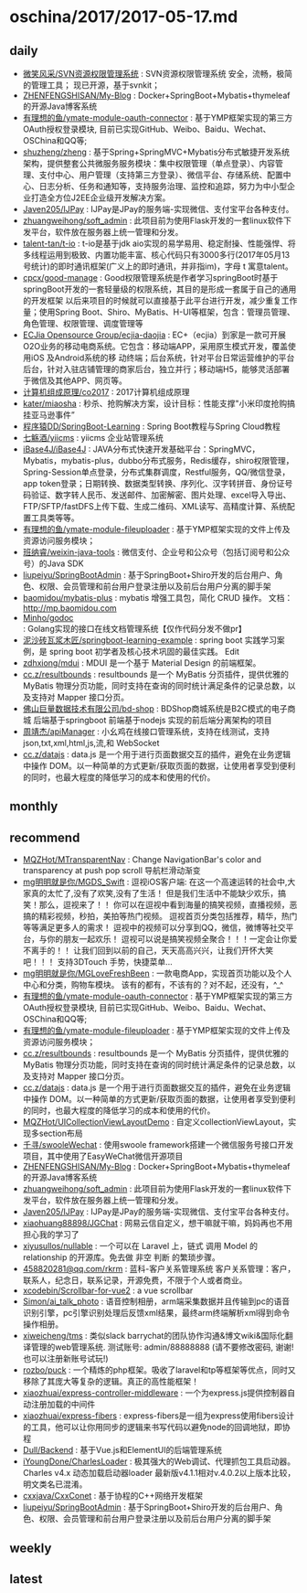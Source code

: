 # oschina/2017/2017-05-17.md



## daily

- [微笑风采/SVN资源权限管理系统](http://git.oschina.net/hpboys/svnadmin) : SVN资源权限管理系统 安全，流畅，极简的管理工具； 现已开源，基于svnkit；
- [ZHENFENGSHISAN/My-Blog](http://git.oschina.net/zhenfeng13/My-Blog) : Docker+SpringBoot+Mybatis+thymeleaf的开源Java博客系统
- [有理想的鱼/ymate-module-oauth-connector](http://git.oschina.net/suninformation/ymate-module-oauth-connector) : 基于YMP框架实现的第三方OAuth授权登录模块, 目前已实现GitHub、Weibo、Baidu、Wechat、OSChina和QQ等;
- [shuzheng/zheng](http://git.oschina.net/shuzheng/zheng) : 基于Spring+SpringMVC+Mybatis分布式敏捷开发系统架构，提供整套公共微服务服务模块：集中权限管理（单点登录）、内容管理、支付中心、用户管理（支持第三方登录）、微信平台、存储系统、配置中心、日志分析、任务和通知等，支持服务治理、监控和追踪，努力为中小型企业打造全方位J2EE企业级开发解决方案。
- [Javen205/IJPay](http://git.oschina.net/javen205/IJPay) : IJPay是JPay的服务端-实现微信、支付宝平台各种支付。
- [zhuangweihong/soft_admin](http://git.oschina.net/zhuangweihong/software) : 此项目前为使用Flask开发的一套linux软件下发平台，软件放在服务器上统一管理和分发。
- [talent-tan/t-io](http://git.oschina.net/tywo45/t-io) : t-io是基于jdk aio实现的易学易用、稳定耐操、性能强悍、将多线程运用到极致、内置功能丰富、核心代码只有3000多行(2017年05月13号统计)的即时通讯框架(广义上的即时通讯，并非指im)，字母 t 寓意talent。
- [cpcx/good-manage](http://git.oschina.net/cpcx/good-manage) : Good权限管理系统是作者学习springBoot时基于springBoot开发的一套轻量级的权限系统，其目的是形成一套属于自己的通用的开发框架 以后来项目的时候就可以直接基于此平台进行开发，减少重复工作量；使用Spring Boot、Shiro、MyBatis、H-UI等框架，包含：管理员管理、角色管理、权限管理、调度管理等
- [ECJia Opensource Group/ecjia-daojia](http://git.oschina.net/ecjia/ecjia-daojia) : EC+（ecjia）到家是一款可开展O2O业务的移动电商系统。它包含：移动端APP，采用原生模式开发，覆盖使用iOS 及Android系统的移 动终端；后台系统，针对平台日常运营维护的平台后台，针对入驻店铺管理的商家后台，独立并行；移动端H5，能够灵活部署于微信及其他APP、网页等。
- [计算机组成原理/co2017](http://git.oschina.net/computer_organization_2017/co2017) : 2017计算机组成原理
- [kater/miaosha](http://git.oschina.net/1028125449/miaosha) : 秒杀、抢购解决方案，设计目标：性能支撑"小米印度抢购搞挂亚马逊事件”
- [程序猿DD/SpringBoot-Learning](http://git.oschina.net/didispace/SpringBoot-Learning) : Spring Boot教程与Spring Cloud教程
- [七觞酒/yiicms](http://git.oschina.net/templi/yiicms) : yiicms 企业站管理系统
- [iBase4J/iBase4J](http://git.oschina.net/iBase4J/iBase4J) : JAVA分布式快速开发基础平台：SpringMVC，Mybatis，mybatis-plus，dubbo分布式服务，Redis缓存，shiro权限管理，Spring-Session单点登录，分布式集群调度，Restful服务，QQ/微信登录，app token登录；日期转换、数据类型转换、序列化、汉字转拼音、身份证号码验证、数字转人民币、发送邮件、加密解密、图片处理、excel导入导出、FTP/SFTP/fastDFS上传下载、生成二维码、XML读写、高精度计算、系统配置工具类等等。
- [有理想的鱼/ymate-module-fileuploader](http://git.oschina.net/suninformation/ymate-module-fileuploader) : 基于YMP框架实现的文件上传及资源访问服务模块；
- [班纳睿/weixin-java-tools](http://git.oschina.net/binary/weixin-java-tools) : 微信支付、企业号和公众号（包括订阅号和公众号）的Java SDK
- [liupeiyu/SpringBootAdmin](http://git.oschina.net/liupeiyu/springbootadmin) : 基于SpringBoot+Shiro开发的后台用户、角色、权限、会员管理和前台用户登录注册以及前后台用户分离的脚手架
- [baomidou/mybatis-plus](http://git.oschina.net/baomidou/mybatis-plus) : mybatis 增强工具包，简化 CRUD 操作。 文档：http://mp.baomidou.com
- [Minho/godoc](http://git.oschina.net/longfei6671/godoc) : Golang实现的接口在线文档管理系统【仅作代码分发不做pr】
- [泥沙砖瓦浆木匠/springboot-learning-example](http://git.oschina.net/jeff1993/springboot-learning-example) : spring boot 实践学习案例，是 spring boot 初学者及核心技术巩固的最佳实践。 Edit
- [zdhxiong/mdui](http://git.oschina.net/zdhxiong/mdui) : MDUI 是一个基于 Material Design 的前端框架。
- [cc.z/resultbounds](http://git.oschina.net/garbagecode/resultbounds) : resultbounds 是一个 MyBatis 分页插件，提供优雅的 MyBatis 物理分页功能，同时支持在查询的同时统计满足条件的记录总数，以及支持对 Mapper 接口分页。
- [佛山巨量数据技术有限公司/bd-shop](http://git.oschina.net/jojozoo/bd-shop) : BDShop商城系统是B2C模式的电子商城 后端基于springboot 前端基于nodejs 实现的前后端分离架构的项目
- [周靖杰/apiManager](http://git.oschina.net/zhoujingjie/apiManager) : 小幺鸡在线接口管理系统，支持在线测试，支持json,txt,xml,html,js,流,和 WebSocket
- [cc.z/datajs](http://git.oschina.net/garbagecode/datajs) : data.js 是一个用于进行页面数据交互的插件，避免在业务逻辑中操作 DOM。以一种简单的方式更新/获取页面的数据，让使用者享受到便利的同时，也最大程度的降低学习的成本和使用的代价。


## monthly



## recommend

- [MQZHot/MTransparentNav](http://git.oschina.net/mengqingzheng/MTransparentNav) : Change NavigationBar's color and transparency at push pop scroll 导航栏滑动渐变
- [mg明明就是你/MGDS_Swift](http://git.oschina.net/mg13750525922/MGDS_Swift) : 逗视iOS客户端: 在这一个高速运转的社会中,大家真的太忙了,没有了欢笑,没有了生活！ 但是我们生活中不能缺少欢乐，搞笑！那么，逗视来了！！ 你可以在逗视中看到海量的搞笑视频，直播视频，恶搞的精彩视频，秒拍，美拍等热门视频。 逗视首页分类包括推荐，精华，热门等等满足更多人的需求！ 逗视中的视频可以分享到QQ，微信，微博等社交平台，与你的朋友一起欢乐！ 逗视可以说是搞笑视频全聚合！！！一定会让你爱不离手的！！ 让我们回到以前的自己，天天高高兴兴，让我们开怀大笑吧！！！ 支持3DTouch 手势，快捷菜单...
- [mg明明就是你/MGLoveFreshBeen](http://git.oschina.net/mg13750525922/MGLoveFreshBeen) : 一款电商App，实现首页功能以及个人中心和分类，购物车模块。 该有的都有，不该有的？对不起，还没有，^_^
- [有理想的鱼/ymate-module-oauth-connector](http://git.oschina.net/suninformation/ymate-module-oauth-connector) : 基于YMP框架实现的第三方OAuth授权登录模块, 目前已实现GitHub、Weibo、Baidu、Wechat、OSChina和QQ等;
- [有理想的鱼/ymate-module-fileuploader](http://git.oschina.net/suninformation/ymate-module-fileuploader) : 基于YMP框架实现的文件上传及资源访问服务模块；
- [cc.z/resultbounds](http://git.oschina.net/garbagecode/resultbounds) : resultbounds 是一个 MyBatis 分页插件，提供优雅的 MyBatis 物理分页功能，同时支持在查询的同时统计满足条件的记录总数，以及支持对 Mapper 接口分页。
- [cc.z/datajs](http://git.oschina.net/garbagecode/datajs) : data.js 是一个用于进行页面数据交互的插件，避免在业务逻辑中操作 DOM。以一种简单的方式更新/获取页面的数据，让使用者享受到便利的同时，也最大程度的降低学习的成本和使用的代价。
- [MQZHot/UICollectionViewLayoutDemo](http://git.oschina.net/mengqingzheng/UICollectionViewLayoutDemo) : 自定义collectionViewLayout，实现多section布局
- [千寻/swooleWechat](http://git.oschina.net/zhaojianhui/swoolewechat) : 使用swoole framework搭建一个微信服务号接口开发项目，其中使用了EasyWeChat微信开源项目
- [ZHENFENGSHISAN/My-Blog](http://git.oschina.net/zhenfeng13/My-Blog) : Docker+SpringBoot+Mybatis+thymeleaf的开源Java博客系统
- [zhuangweihong/soft_admin](http://git.oschina.net/zhuangweihong/software) : 此项目前为使用Flask开发的一套linux软件下发平台，软件放在服务器上统一管理和分发。
- [Javen205/IJPay](http://git.oschina.net/javen205/IJPay) : IJPay是JPay的服务端-实现微信、支付宝平台各种支付。
- [xiaohuang88898/JGChat](http://git.oschina.net/xiaohuang88898/JGChat) : 网易云信自定义，想干嘛就干嘛，妈妈再也不用担心我的学习了
- [xiyusullos/nullable](http://git.oschina.net/xiyusullos/nullable) : 一个可以在 Laravel 上，链式 调用 Model 的 relationship 的开源库。免去做 非空 判断 的繁琐步骤。
- [458820281@qq.com/rkrm](http://git.oschina.net/xmtom/rkrm) : 蓝科-客户关系管理系统 客户关系管理：客户，联系人，纪念日，联系记录，开源免费，不限于个人或者商业。
- [xcodebin/Scrollbar-for-vue2](http://git.oschina.net/xubinxcode/Scrollbar-for-vue) : a vue scrollbar
- [Simon/ai_talk_photo](http://git.oschina.net/LSU/ai_talk_photo) : 语音控制相册，arm端采集数据并且传输到pc的语音识别引擎，pc引擎识别处理后反馈xml结果，最终arm终端解析xml得到命令操作相册。
- [xiweicheng/tms](http://git.oschina.net/xiweicheng/tms) : 类似slack barrychat的团队协作沟通&博文wiki&国际化翻译管理的web管理系统. 测试账号: admin/88888888 (请不要修改密码, 谢谢! 也可以注册新账号试玩!)
- [rozbo/puck](http://git.oschina.net/rozbo/puck) : 一个精炼的php框架。吸收了laravel和tp等框架等优点，同时又移除了其庞大等复杂的逻辑。真正的高性能框架！
- [xiaozhuai/express-controller-middleware](http://git.oschina.net/xiaozhuai/express-controller-middleware) : 一个为express.js提供控制器自动注册加载的中间件
- [xiaozhuai/express-fibers](http://git.oschina.net/xiaozhuai/express-fibers) : express-fibers是一组为express使用fibers设计的工具，他可以让你用同步的逻辑来书写代码以避免node的回调地狱，即协程
- [Dull/Backend](http://git.oschina.net/dullsky/backend) : 基于Vue.js和ElementUI的后端管理系统
- [iYoungDone/CharlesLoader](http://git.oschina.net/iYoungDone/charlesloader) : 极其强大的Web调试、代理抓包工具启动器。 Charles v4.x 动态加载启动器loader 最新版v4.1.1相对v.4.0.2以上版本比较，明文类名已混淆。
- [cxxjava/CxxConet](http://git.oschina.net/cxxjava/CxxConet) : 基于协程的C++网络开发框架
- [liupeiyu/SpringBootAdmin](http://git.oschina.net/liupeiyu/springbootadmin) : 基于SpringBoot+Shiro开发的后台用户、角色、权限、会员管理和前台用户登录注册以及前后台用户分离的脚手架


## weekly



## latest
